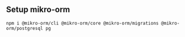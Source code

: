 ## Setup mikro-orm
```
npm i @mikro-orm/cli @mikro-orm/core @mikro-orm/migrations @mikro-orm/postgresql pg
```